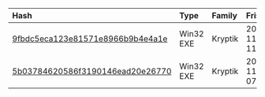 |Hash|Type|Family|Frist_Seen|Name|
|:--|:--|:--|:--|:--|
|[9fbdc5eca123e81571e8966b9b4e4a1e](https://www.virustotal.com/gui/file/9fbdc5eca123e81571e8966b9b4e4a1e)|Win32 EXE|Kryptik|2015-11-14 11:33:51|/media/freddie/Seagate Expansion Drive/aptmalware/SampleLibraryAUG2019/DarkTequila/DarkTequila.exe|
|[5b03784620586f3190146ead20e26770](https://www.virustotal.com/gui/file/5b03784620586f3190146ead20e26770)|Win32 EXE|Kryptik|2015-11-05 07:18:24|4f49a01e02e8c47d84480f6fb92700aa091133c894821fff83c7502c7af136d9.bin|
